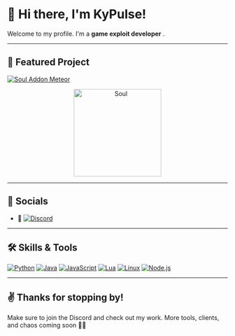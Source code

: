 # 👾 Hi there, I'm KyPulse!

Welcome to my profile. I'm a **game exploit developer** .

---

## 🚀 Featured Project

[![Soul Addon Meteor](https://img.shields.io/badge/Krypton%20Cracked-View%20on%20GitHub-blueviolet?style=for-the-badge&logo=github)](https://github.com/R3P41Y/KryptonOnCrack/tree/main)

<div align="center"> <img src="https://imgur.com/d2850520-4e73-44c1-845c-f6e4332e680c.png" width="200" alt="Soul"/> </div>

---

## 🔗 Socials
- 💬 [![Discord](https://img.shields.io/badge/Join%20My%20Discord-KyPulse%20Hub-5865F2?style=for-the-badge&logo=discord&logoColor=white)](https://discord.gg/g3h87TyGs6)

---

## 🛠️ Skills & Tools

[![Python](https://img.shields.io/badge/Python-3776AB?style=for-the-badge&logo=python&logoColor=white)](https://www.python.org) [![Java](https://img.shields.io/badge/Java-007396?style=for-the-badge&logo=java&logoColor=white)](https://www.oracle.com/java/) [![JavaScript](https://img.shields.io/badge/JavaScript-F7DF1E?style=for-the-badge&logo=javascript&logoColor=black)](https://developer.mozilla.org/en-US/docs/Web/JavaScript) [![Lua](https://img.shields.io/badge/Lua-2C2D72?style=for-the-badge&logo=lua&logoColor=white)](https://www.lua.org) [![Linux](https://img.shields.io/badge/Linux-FCC624?style=for-the-badge&logo=linux&logoColor=black)](https://www.linux.org) [![Node.js](https://img.shields.io/badge/Node.js-339933?style=for-the-badge&logo=nodedotjs&logoColor=white)](https://nodejs.org)


---



## ✌️ Thanks for stopping by!

Make sure to join the Discord and check out my work. More tools, clients, and chaos coming soon 👨‍💻
